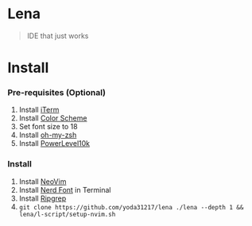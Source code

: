 # Lena

> IDE that just works

# Install

### Pre-requisites (Optional)

1. Install [iTerm](https://iterm2.com/)
1. Install [Color Scheme](https://iterm2colorschemes.com/)
1. Set font size to 18
1. Install [oh-my-zsh](https://ohmyz.sh/)
1. Install [PowerLevel10k](https://github.com/romkatv/powerlevel10k)

### Install

1. Install [NeoVim](https://neovim.io/)
1. Install [Nerd Font](https://www.nerdfonts.com/) in Terminal
1. Install [Ripgrep](https://github.com/BurntSushi/ripgrep)
1. `git clone https://github.com/yoda31217/lena ./lena --depth 1 && lena/l-script/setup-nvim.sh`


